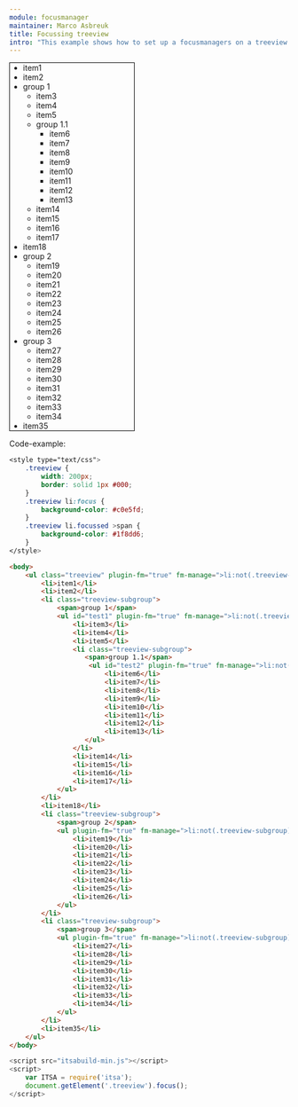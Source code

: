 ```yaml
---
module: focusmanager
maintainer: Marco Asbreuk
title: Focussing treeview
intro: "This example shows how to set up a focusmanagers on a treeview. It is not a fully treeview - for that needs a bit more - but is shows how the focusmanager could be set up. Navigate with <b>arrow-up</b> and <b>arrow-down</b> through the items. To enter a group: <b>arrow-right</b> on the group-item. To leave a group: <b>arrow-left</b> at any time."
---
```



<style type="text/css">
    .treeview {
        width: 200px;
        border: solid 1px #000;
    }
    .treeview li:focus {
        background-color: #c0e5fd;
    }
    .treeview li.focussed >span {
        background-color: #1f8dd6;
    }
    .body-content.module p.spaced {
        margin-top: 4em;
    }
</style>

<ul class="treeview" plugin-fm="true" fm-manage=">li:not(.treeview-subgroup), >li >ul" fm-keyup="38" fm-keydown="40" fm-noloop="true">
    <li>item1</li>
    <li>item2</li>
    <li class="treeview-subgroup">
        <span>group 1</span>
        <ul id="test1" plugin-fm="true" fm-manage=">li:not(.treeview-subgroup), >li >ul" fm-keyup="38" fm-keydown="40" fm-keyenter="39" fm-keyleave="37" fm-noloop="true">
            <li>item3</li>
            <li>item4</li>
            <li>item5</li>
            <li class="treeview-subgroup">
               <span>group 1.1</span>
                <ul id="test2" plugin-fm="true" fm-manage=">li:not(.treeview-subgroup), >li >ul" fm-keyup="38" fm-keydown="40" fm-keyenter="39" fm-keyleave="37" fm-noloop="true">
                    <li>item6</li>
                    <li>item7</li>
                    <li>item8</li>
                    <li>item9</li>
                    <li>item10</li>
                    <li>item11</li>
                    <li>item12</li>
                    <li>item13</li>
               </ul>
            </li>
            <li>item14</li>
            <li>item15</li>
            <li>item16</li>
            <li>item17</li>
        </ul>
    </li>
    <li>item18</li>
    <li class="treeview-subgroup">
        <span>group 2</span>
        <ul plugin-fm="true" fm-manage=">li:not(.treeview-subgroup), >li >ul" fm-keyup="38" fm-keydown="40" fm-keyenter="39" fm-keyleave="37" fm-noloop="true">
            <li>item19</li>
            <li>item20</li>
            <li>item21</li>
            <li>item22</li>
            <li>item23</li>
            <li>item24</li>
            <li>item25</li>
            <li>item26</li>
        </ul>
    </li>
    <li class="treeview-subgroup">
        <span>group 3</span>
        <ul plugin-fm="true" fm-manage=">li:not(.treeview-subgroup), >li >ul" fm-keyup="38" fm-keydown="40" fm-keyenter="39" fm-keyleave="37" fm-noloop="true">
            <li>item27</li>
            <li>item28</li>
            <li>item29</li>
            <li>item30</li>
            <li>item31</li>
            <li>item32</li>
            <li>item33</li>
            <li>item34</li>
        </ul>
    </li>
    <li>item35</li>
</ul>

<p class="spaced">Code-example:</p>

```css
<style type="text/css">
    .treeview {
        width: 200px;
        border: solid 1px #000;
    }
    .treeview li:focus {
        background-color: #c0e5fd;
    }
    .treeview li.focussed >span {
        background-color: #1f8dd6;
    }
</style>
```

```html
<body>
    <ul class="treeview" plugin-fm="true" fm-manage=">li:not(.treeview-subgroup), >li >ul" fm-keyup="38" fm-keydown="40" fm-noloop="true">
        <li>item1</li>
        <li>item2</li>
        <li class="treeview-subgroup">
            <span>group 1</span>
            <ul id="test1" plugin-fm="true" fm-manage=">li:not(.treeview-subgroup), >li >ul" fm-keyup="38" fm-keydown="40" fm-keyenter="39" fm-keyleave="37" fm-noloop="true">
                <li>item3</li>
                <li>item4</li>
                <li>item5</li>
                <li class="treeview-subgroup">
                   <span>group 1.1</span>
                    <ul id="test2" plugin-fm="true" fm-manage=">li:not(.treeview-subgroup), >li >ul" fm-keyup="38" fm-keydown="40" fm-keyenter="39" fm-keyleave="37" fm-noloop="true">
                        <li>item6</li>
                        <li>item7</li>
                        <li>item8</li>
                        <li>item9</li>
                        <li>item10</li>
                        <li>item11</li>
                        <li>item12</li>
                        <li>item13</li>
                   </ul>
                </li>
                <li>item14</li>
                <li>item15</li>
                <li>item16</li>
                <li>item17</li>
            </ul>
        </li>
        <li>item18</li>
        <li class="treeview-subgroup">
            <span>group 2</span>
            <ul plugin-fm="true" fm-manage=">li:not(.treeview-subgroup), >li >ul" fm-keyup="38" fm-keydown="40" fm-keyenter="39" fm-keyleave="37" fm-noloop="true">
                <li>item19</li>
                <li>item20</li>
                <li>item21</li>
                <li>item22</li>
                <li>item23</li>
                <li>item24</li>
                <li>item25</li>
                <li>item26</li>
            </ul>
        </li>
        <li class="treeview-subgroup">
            <span>group 3</span>
            <ul plugin-fm="true" fm-manage=">li:not(.treeview-subgroup), >li >ul" fm-keyup="38" fm-keydown="40" fm-keyenter="39" fm-keyleave="37" fm-noloop="true">
                <li>item27</li>
                <li>item28</li>
                <li>item29</li>
                <li>item30</li>
                <li>item31</li>
                <li>item32</li>
                <li>item33</li>
                <li>item34</li>
            </ul>
        </li>
        <li>item35</li>
    </ul>
</body>
```

```js
<script src="itsabuild-min.js"></script>
<script>
    var ITSA = require('itsa');
    document.getElement('.treeview').focus();
</script>
```

<script src="../../dist/itsabuild-min.js"></script>
<script>
    var ITSA = require('itsa');
    document.getElement('.treeview').focus();
</script>
